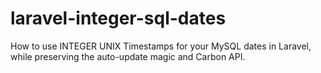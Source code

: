 laravel-integer-sql-dates
=========================

How to use INTEGER UNIX Timestamps for your MySQL dates in Laravel, while preserving the auto-update magic and Carbon API.
